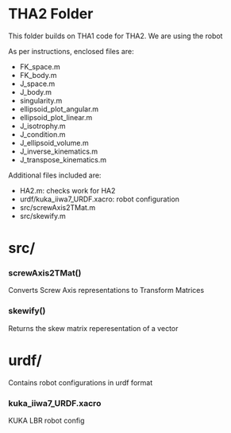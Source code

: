 # THA2 Folder
This folder builds on THA1 code for THA2.
We are using the robot <robot>

As per instructions, enclosed files are:
- FK_space.m
- FK_body.m
- J_space.m
- J_body.m
- singularity.m
- ellipsoid_plot_angular.m
- ellipsoid_plot_linear.m
- J_isotrophy.m
- J_condition.m
- J_ellipsoid_volume.m
- J_inverse_kinematics.m
- J_transpose_kinematics.m

Additional files included are:
- HA2.m: checks work for HA2
- urdf/kuka_iiwa7_URDF.xacro: robot configuration
- src/screwAxis2TMat.m
- src/skewify.m

# src/
### screwAxis2TMat()
Converts Screw Axis representations to Transform Matrices
### skewify()
Returns the skew matrix reperesentation of a vector

# urdf/
Contains robot configurations in urdf format
### kuka_iiwa7_URDF.xacro
KUKA LBR robot config